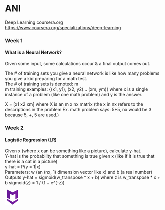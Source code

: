 # ANI
Deep Learning coursera.org https://www.coursera.org/specializations/deep-learning

### Week 1

#### What is a Neural Network?

Given some input, some calculations occur & a final output comes out.

The # of training sets you give a neural network is like how many problems you give a kid preparing for a math test.  
The # of training sets is denoted: m  
m training examples: {(x1, y1), (x2, y2)... (xm, ym)} where x is a single instance of a problem (like one math problem) and y is the answer.

X = [x1 x2 xm] where X is an m x nx matrix
(the x in nx refers to the descriptions in the problem Ex. math problem says: 5+5, nx would be 3 because 5, +, 5 are used.)

### Week 2

#### Logistic Regression (LR)

Given x (where x can be something like a picture), calculate y-hat.  
Y-hat is the probability that something is true given x (like if it is true that there is a cat in a picture)  
y-hat = P(y = 1|x)  
Parameters: w (an (nx, 1) dimension vector like x) and b (a real number)  
Outputs y-hat = sigmoid(w_transpose * x + b) where z is w_transpose * x + b
sigmoid(z) = 1 / (1 + e^(-z))

![alt text](https://github.com/adam-p/markdown-here/raw/master/src/common/images/icon48.png "Logo Title Text 1")

